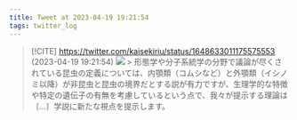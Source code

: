```yaml
---
title: Tweet at 2023-04-19 19:21:54
tags: twitter_log
---
```


> [!CITE] https://twitter.com/kaisekiriu/status/1648633011175575553 (2023-04-19 19:21:54)
> ![](https://twitter.com/kaisekiriu/status/1648633011175575553)
> &gt; 形態学や分子系統学の分野で議論が尽くされている昆虫の定義については、内顎類（コムシなど）と外顎類（イシノミ以降）が非昆虫と昆虫の境界だとする説が有力ですが、生理学的な特徴や特定の遺伝子の有無を考慮しているという点で、我々が提示する理論は〔…〕学説に新たな視点を提示します。
